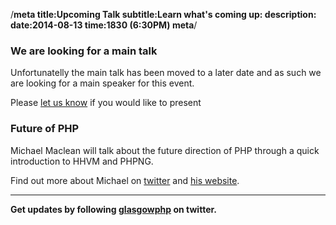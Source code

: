 /**meta
title:Upcoming Talk
subtitle:Learn what's coming up:
description:
date:2014-08-13
time:1830 (6:30PM)
meta**/

### We are looking for a main talk

Unfortunatelly the main talk has been moved to a later date and as such we are
looking for a main speaker for this event.  

Please [let us know][1] if you would like to present

### Future of PHP

Michael Maclean will talk about the future direction of PHP
through a quick introduction to HHVM and PHPNG.

Find out more about Michael on [twitter][4] and [his website][5].  

---

**Get updates by following [glasgowphp][99] on twitter.**

[1]: /becomeaspeaker
[2]: https://twitter.com/tdutrion
[3]: https://www.engineor.com
[4]: https://twitter.com/mgdm
[5]: http://mgdm.net
[99]: https://twitter.com/glasgowphp